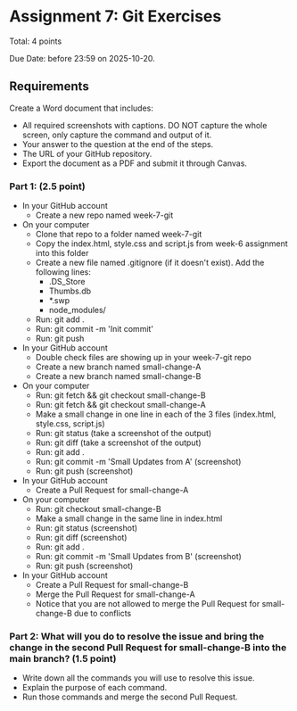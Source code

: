 # Assignment 7: Git Exercises

Total: 4 points

Due Date: before 23:59 on 2025-10-20.

## Requirements

Create a Word document that includes:

* All required screenshots with captions. DO NOT capture the whole screen, only capture the command and output of it.
* Your answer to the question at the end of the steps.
* The URL of your GitHub repository.
* Export the document as a PDF and submit it through Canvas.
### Part 1: (2.5 point)

* In your GitHub account
    * Create a new repo named week-7-git
* On your computer
    * Clone that repo to a folder named week-7-git
    * Copy the index.html, style.css and script.js from week-6 assignment into this folder
    * Create a new file named .gitignore (if it doesn't exist). Add the following lines:
        * .DS_Store
        * Thumbs.db
        * *.swp
        * node_modules/
    * Run: git add .
    * Run: git commit -m 'Init commit'
    * Run: git push
* In your GitHub account
    * Double check files are showing up in your week-7-git repo
    * Create a new branch named small-change-A
    * Create a new branch named small-change-B
* On your computer
    * Run: git fetch && git checkout small-change-B
    * Run: git fetch && git checkout small-change-A
    * Make a small change in one line in each of the 3 files (index.html, style.css, script.js)
    * Run: git status (take a screenshot of the output)
    * Run: git diff (take a screenshot of the output)
    * Run: git add .
    * Run: git commit -m 'Small Updates from A' (screenshot)
    * Run: git push (screenshot)
* In your GitHub account
    * Create a Pull Request for small-change-A
* On your computer
    * Run: git checkout small-change-B
    * Make a small change in the same line in index.html
    * Run: git status (screenshot)
    * Run: git diff (screenshot)
    * Run: git add .
    * Run: git commit -m 'Small Updates from B' (screenshot)
    * Run: git push (screenshot)
* In your GitHub account
    * Create a Pull Request for small-change-B
    * Merge the Pull Request for small-change-A
    * Notice that you are not allowed to merge the Pull Request for small-change-B due to conflicts
### Part 2: What will you do to resolve the issue and bring the change in the second Pull Request for small-change-B into the main branch? (1.5 point)

* Write down all the commands you will use to resolve this issue.
* Explain the purpose of each command.
* Run those commands and merge the second Pull Request.